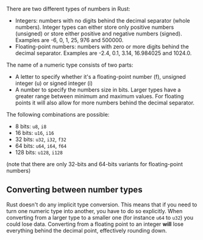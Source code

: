 There are two different types of numbers in Rust:

- Integers: numbers with no digits behind the decimal separator (whole numbers). 
Integer types can either store only positive numbers (unsigned) or store either positive and negative numbers (signed). 
Examples are -6, 0, 1, 25, 976 and 500000.
- Floating-point numbers: numbers with zero or more digits behind the decimal separator. 
Examples are -2.4, 0.1, 3.14, 16.984025 and 1024.0.

The name of a numeric type consists of two parts:
- A letter to specify whether it's a floating-point number (f), unsigned integer (u) or signed integer (i)
- A number to specify the numbers size in bits. Larger types have a greater range between minimum and maximum values. 
For floating points it will also allow for more numbers behind the decimal separator.

The following combinations are possible:
- 8 bits: `u8`, `i8`
- 16 bits: `u16`, `i16`
- 32 bits: `u32`, `i32`, `f32`
- 64 bits: `u64`, `i64`, `f64`
- 128 bits: `u128`, `i128`

(note that there are only 32-bits and 64-bits variants for floating-point numbers)

## Converting between number types

Rust doesn't do any implicit type conversion. 
This means that if you need to turn one numeric type into another, you have to do so explicitly.
When converting from a larger type to a smaller one (for instance `u64` to `u32`) you could lose data.
Converting from a floating point to an integer **will** lose everything behind the decimal point, effectively rounding down.